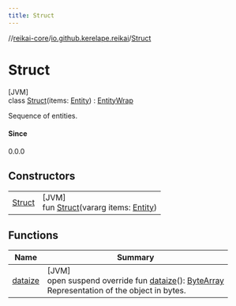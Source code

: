 ```yaml
---
title: Struct
---
```

//[reikai-core](../../../index.html)/[io.github.kerelape.reikai](../index.html)/[Struct](index.html)



# Struct



[JVM]\
class [Struct](index.html)(items: [Entity](../-entity/index.html)) : [EntityWrap](../-entity-wrap/index.html)

Sequence of entities.



#### Since



0.0.0



## Constructors


| | |
|---|---|
| [Struct](-struct.html) | [JVM]<br>fun [Struct](-struct.html)(vararg items: [Entity](../-entity/index.html)) |


## Functions


| Name | Summary |
|---|---|
| [dataize](../-entity/dataize.html) | [JVM]<br>open suspend override fun [dataize](../-entity/dataize.html)(): [ByteArray](https://kotlinlang.org/api/latest/jvm/stdlib/kotlin/-byte-array/index.html)<br>Representation of the object in bytes. |

